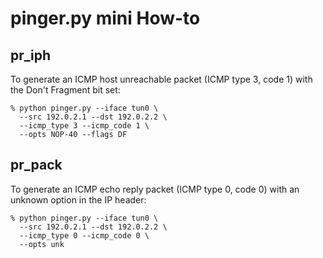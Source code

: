 # pinger.py mini How-to

## pr_iph

To generate an ICMP host unreachable packet (ICMP type 3, code 1) with
the Don't Fragment bit set:

    % python pinger.py --iface tun0 \
      --src 192.0.2.1 --dst 192.0.2.2 \
      --icmp_type 3 --icmp_code 1 \
      --opts NOP-40 --flags DF

## pr_pack

To generate an ICMP echo reply packet (ICMP type 0, code 0) with an
unknown option in the IP header:

    % python pinger.py --iface tun0 \
      --src 192.0.2.1 --dst 192.0.2.2 \
      --icmp_type 0 --icmp_code 0 \
      --opts unk
